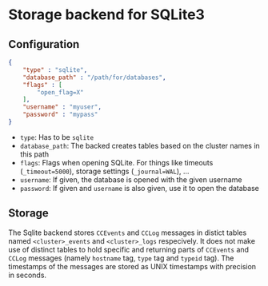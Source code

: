 <!--
---
title: Storage backend for SQLite3
description: Storage backend for SQLite3 SQL databases
categories: [cc-event-store]
tags: ['Admin']
weight: 1
hugo_path: docs/reference/cc-event-store/storage/sqlite.md
---
-->

# Storage backend for SQLite3

## Configuration

```json
{
    "type" : "sqlite",
    "database_path" : "/path/for/databases",
    "flags" : [
        "open_flag=X"
    ],
    "username" : "myuser",
    "password" : "mypass"
}
```

- `type`: Has to be `sqlite`
- `database_path`: The backed creates tables based on the cluster names in this path
- `flags`: Flags when opening SQLite. For things like timeouts (`_timeout=5000`), storage settings (`_journal=WAL`), ...
- `username`: If given, the database is opened with the given username
- `password`: If given and `username` is also given, use it to open the database

## Storage

The Sqlite backend stores `CCEvents` and `CCLog` messages in distict tables named `<cluster>_events` and `<cluster>_logs` respecively. It does not make use of distinct tables to hold specific and returning parts of `CCEvents` and `CCLog` messages (namely `hostname` tag, `type` tag and `typeid` tag). The timestamps of the messages are stored as UNIX timestamps with precision in seconds.